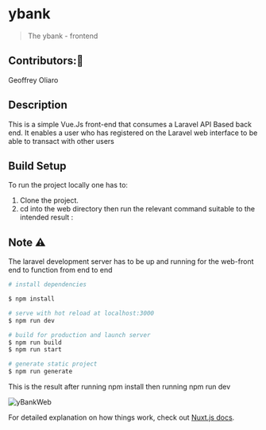 # ybank

>The ybank - frontend

## Contributors::busts_in_silhouette:
Geoffrey Oliaro

## Description
This is a simple Vue.Js front-end that consumes a Laravel API Based back end. It enables a user who has registered on the Laravel web interface to be able to transact with other users

## Build Setup
To run the project locally one has to:
1. Clone the project.
2. cd into the web directory then run the relevant command suitable to the intended result :
## Note :warning:
The laravel development server has to be up and running for the web-front end to function from end to end


```bash
# install dependencies

$ npm install

# serve with hot reload at localhost:3000
$ npm run dev

# build for production and launch server
$ npm run build
$ npm run start

# generate static project
$ npm run generate
```
This is the result after running npm install then running npm run dev

![yBankWeb](https://user-images.githubusercontent.com/36531897/91686238-6e1f7100-eb65-11ea-9076-3e55859950ca.PNG)

For detailed explanation on how things work, check out [Nuxt.js docs](https://nuxtjs.org).
